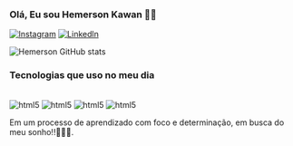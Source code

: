 ### Olá, Eu sou Hemerson Kawan 🖐🏻


[![Instagram](https://img.shields.io/badge/Instagram-E4405F?style=for-the-badge&logo=instagram&logoColor=white)](https://instagram.com/hemersonkawann)
[![Linkedln](https://img.shields.io/badge/LinkedIn-0077B5?style=for-the-badge&logo=linkedin&logoColor=white)](https://linkedin.com/in/hemerson-ramos-577269215)

![Hemerson GitHub stats](https://github-readme-stats.vercel.app/api?username=Hemersonkramos&theme=dracula)

### Tecnologias que uso no meu dia
<div style="dispaly inline_block"><br/>
  <img aling="center" alt="html5" src="https://img.shields.io/badge/HTML5-E34F26?style=for-the-badge&logo=html5&logoColor=white"/>
  <img aling="center" alt="html5" src="https://img.shields.io/badge/CSS3-1572B6?style=for-the-badge&logo=css3&logoColor=white"/>
  <img aling="center" alt="html5" src="https://img.shields.io/badge/JavaScript-323330?style=for-the-badge&logo=javascript&logoColor=F7DF1E"/>
  <img aling="center" alt="html5" src="https://img.shields.io/badge/Python-14354C?style=for-the-badge&logo=python&logoColor=white"/>
  

Em um processo de aprendizado com foco e determinação, em busca do meu sonho!!👨🏻‍💻.



